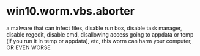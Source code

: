 # win10.worm.vbs.aborter
a malware that can infect files, disable run box, disable task manager, disable regedit, disable cmd, disallowing access going to appdata or temp (if you run it in temp or appdata), etc, this worm can harm your computer, OR EVEN WORSE
